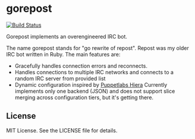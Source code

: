 gorepost
========
[![Build Status](https://api.travis-ci.org/arachnist/gorepost.svg?branch=master)](https://travis-ci.org/arachnist/gorepost)

Gorepost implements an overengineered IRC bot.

The name gorepost stands for "go rewrite of repost". Repost was my older IRC bot
written in Ruby. The main features are:

 * Gracefully handles connection errors and reconnects.
 * Handles connections to multiple IRC networks and connects to a random IRC
   server from provided list
 * Dynamic configuration inspired by [Puppetlabs Hiera](https://github.com/puppetlabs/hiera)
   Currently implements only one backend (JSON) and does not support slice
   merging across configuration tiers, but it's getting there.

## License
MIT License. See the LICENSE file for details.

